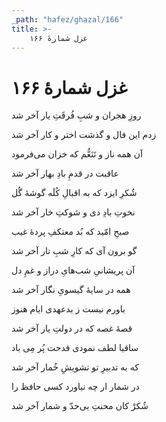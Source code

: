 ```yaml
---
_path: "hafez/ghazal/166"
title: >-
    غزل شمارهٔ ۱۶۶
---
```

# غزل شمارهٔ ۱۶۶

<div class="b" id="bn1"><div class="m1"><p>روزِ هجران و شبِ فُرقَتِ یار آخر شد</p></div>
<div class="m2"><p>زدم این فال و گذشت اختر و کار آخر شد</p></div></div>
<div class="b" id="bn2"><div class="m1"><p>آن همه ناز و تَنَعُّم که خزان می‌فرمود</p></div>
<div class="m2"><p>عاقبت در قدمِ بادِ بهار آخر شد</p></div></div>
<div class="b" id="bn3"><div class="m1"><p>شُکرِ ایزد که به اقبالِ کُلَه گوشهٔ گُل</p></div>
<div class="m2"><p>نخوتِ بادِ دی و شوکتِ خار آخر شد</p></div></div>
<div class="b" id="bn4"><div class="m1"><p>صبحِ امّید که بُد معتکفِ پردهٔ غیب</p></div>
<div class="m2"><p>گو برون آی که کارِ شبِ تار آخر شد</p></div></div>
<div class="b" id="bn5"><div class="m1"><p>آن پریشانیِ شب‌هایِ دراز و غمِ دل</p></div>
<div class="m2"><p>همه در سایهٔ گیسویِ نگار آخر شد</p></div></div>
<div class="b" id="bn6"><div class="m1"><p>باورم نیست ز بدعهدی ایام هنوز</p></div>
<div class="m2"><p>قصهٔ غصه که در دولتِ یار آخر شد</p></div></div>
<div class="b" id="bn7"><div class="m1"><p>ساقیا لطف نمودی قدحت پُر مِی باد</p></div>
<div class="m2"><p>که به تدبیرِ تو تشویشِ خُمار آخر شد</p></div></div>
<div class="b" id="bn8"><div class="m1"><p>در شمار ار چه نیاورد کسی حافظ را</p></div>
<div class="m2"><p>شُکرْ کان محنتِ بی‌حدّ و شمار آخر شد</p></div></div>
